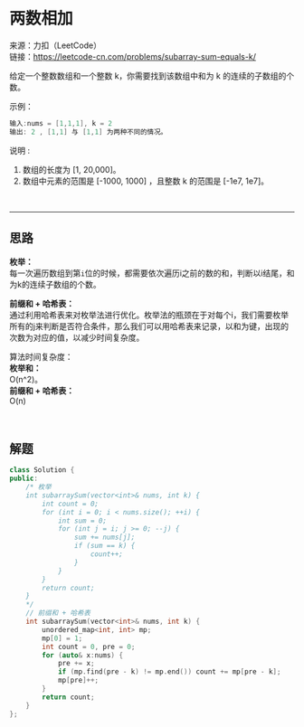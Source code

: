 # 两数相加

来源：力扣（LeetCode）  
链接：<https://leetcode-cn.com/problems/subarray-sum-equals-k/>

给定一个整数数组和一个整数 k，你需要找到该数组中和为 k 的连续的子数组的个数。

示例：

``` c++
输入:nums = [1,1,1], k = 2
输出: 2 , [1,1] 与 [1,1] 为两种不同的情况。
```

说明 :

1. 数组的长度为 [1, 20,000]。
2. 数组中元素的范围是 [-1000, 1000] ，且整数 k 的范围是 [-1e7, 1e7]。

</br>

---

## 思路

**枚举：**  
每一次遍历数组到第`i`位的时候，都需要依次遍历i之前的数的和，判断以i结尾，和为k的连续子数组的个数。  

**前缀和 + 哈希表：**  
通过利用哈希表来对枚举法进行优化。枚举法的瓶颈在于对每个i，我们需要枚举所有的j来判断是否符合条件，那么我们可以用哈希表来记录，以和为键，出现的次数为对应的值，以减少时间复杂度。  

算法时间复杂度：  
**枚举和：**  
O(n^2)。  
**前缀和 + 哈希表：**  
O(n)

</br>

## 解题

``` c++
class Solution {
public:
    /* 枚举
    int subarraySum(vector<int>& nums, int k) {
        int count = 0;
        for (int i = 0; i < nums.size(); ++i) {
            int sum = 0;
            for (int j = i; j >= 0; --j) {
                sum += nums[j];
                if (sum == k) {
                    count++;
                }
            }
        }
        return count;
    }
    */
    // 前缀和 + 哈希表
    int subarraySum(vector<int>& nums, int k) {
        unordered_map<int, int> mp;
        mp[0] = 1;
        int count = 0, pre = 0;
        for (auto& x:nums) {
            pre += x;
            if (mp.find(pre - k) != mp.end()) count += mp[pre - k];
            mp[pre]++;
        }
        return count;
    }
};
```
